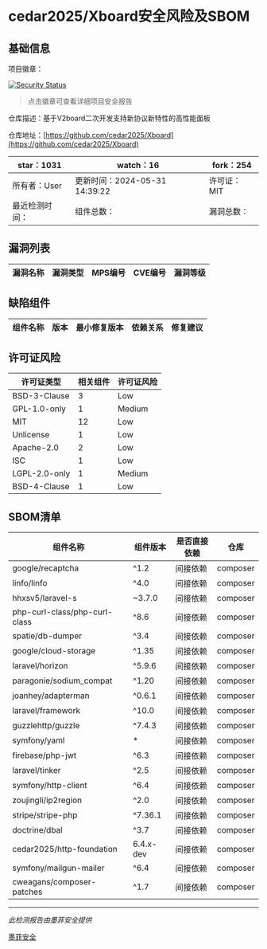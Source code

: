 # cedar2025/Xboard安全风险及SBOM

## 基础信息

项目徽章：

[![Security Status](https://www.murphysec.com/platform3/v31/badge/1796619601521537024.svg)](https://www.murphysec.com/console/report/1731748267798519808/1796619601521537024)

> 点击徽章可查看详细项目安全报告

仓库描述：基于V2board二次开发支持新协议新特性的高性能面板

仓库地址：[https://github.com/cedar2025/Xboard](https://github.com/cedar2025/Xboard)

| star：1031 | watch：16 | fork：254 |
| ----------- | -------------- | ------------ |
| 所有者：User | 更新时间：2024-05-31 14:39:22 | 许可证：MIT |
| 最近检测时间： | 组件总数： | 漏洞总数： |




## 漏洞列表

| 漏洞名称 | 漏洞类型 | MPS编号 | CVE编号 | 漏洞等级 |
| ------- | ------ | ------- | ------ | ----- |





## 缺陷组件

| 组件名称 | 版本 | 最小修复版本 | 依赖关系 | 修复建议 |
| -------- | ---- | ------------ | -------- | -------- |





## 许可证风险

| 许可证类型 | 相关组件 | 许可证风险 |
| ---------- | -------- | ---------- |
|BSD-3-Clause|3|Low|
|GPL-1.0-only|1|Medium|
|MIT|12|Low|
|Unlicense|1|Low|
|Apache-2.0|2|Low|
|ISC|1|Low|
|LGPL-2.0-only|1|Medium|
|BSD-4-Clause|1|Low|




## SBOM清单

| 组件名称 | 组件版本 | 是否直接依赖 | 仓库 |
| -------- | -------- | ------------ | ---- |
|google/recaptcha|^1.2|间接依赖|composer|
|linfo/linfo|^4.0|间接依赖|composer|
|hhxsv5/laravel-s|~3.7.0|间接依赖|composer|
|php-curl-class/php-curl-class|^8.6|间接依赖|composer|
|spatie/db-dumper|^3.4|间接依赖|composer|
|google/cloud-storage|^1.35|间接依赖|composer|
|laravel/horizon|^5.9.6|间接依赖|composer|
|paragonie/sodium_compat|^1.20|间接依赖|composer|
|joanhey/adapterman|^0.6.1|间接依赖|composer|
|laravel/framework|^10.0|间接依赖|composer|
|guzzlehttp/guzzle|^7.4.3|间接依赖|composer|
|symfony/yaml|*|间接依赖|composer|
|firebase/php-jwt|^6.3|间接依赖|composer|
|laravel/tinker|^2.5|间接依赖|composer|
|symfony/http-client|^6.4|间接依赖|composer|
|zoujingli/ip2region|^2.0|间接依赖|composer|
|stripe/stripe-php|^7.36.1|间接依赖|composer|
|doctrine/dbal|^3.7|间接依赖|composer|
|cedar2025/http-foundation|6.4.x-dev|间接依赖|composer|
|symfony/mailgun-mailer|^6.4|间接依赖|composer|
|cweagans/composer-patches|^1.7|间接依赖|composer|


------

*此检测报告由墨菲安全提供*

[墨菲安全](www.murphysec.com)